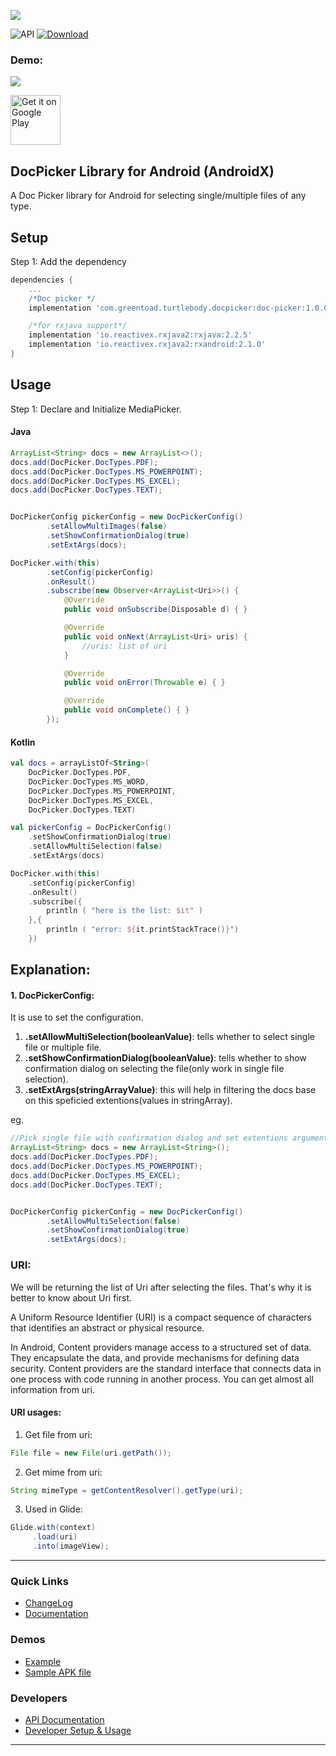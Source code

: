 ![](https://thedroid.io/assets/img/tb-doc-picker.png)

![API](https://img.shields.io/badge/API-16%2B-34bf49.svg)
[ ![Download](https://api.bintray.com/packages/greentoad/android-doc-picker/com.greentoad.turtlebody.docpicker/images/download.svg?version=1.0.0) ](https://bintray.com/greentoad/android-doc-picker/com.greentoad.turtlebody.docpicker/1.0.0/link)


### Demo:
![](https://media.giphy.com/media/enrJYf7QuIJSde1OEN/giphy.gif)

[<img src="https://play.google.com/intl/en_us/badges/images/generic/en-play-badge.png"
     alt="Get it on Google Play"
     height="80">](https://play.google.com/store/apps/details?id=com.greentoad.turtlebody.docpicker.sample)

## DocPicker Library for Android (AndroidX)

A Doc Picker library for Android for selecting single/multiple files of any type.


## Setup
Step 1: Add the dependency

```gradle
dependencies {
    ...
    /*Doc picker */
    implementation 'com.greentoad.turtlebody.docpicker:doc-picker:1.0.0'

    /*for rxjava support*/
    implementation 'io.reactivex.rxjava2:rxjava:2.2.5'
    implementation 'io.reactivex.rxjava2:rxandroid:2.1.0'
}
```

## Usage
Step 1: Declare and Initialize MediaPicker.

#### Java
```java
ArrayList<String> docs = new ArrayList<>();
docs.add(DocPicker.DocTypes.PDF);
docs.add(DocPicker.DocTypes.MS_POWERPOINT);
docs.add(DocPicker.DocTypes.MS_EXCEL);
docs.add(DocPicker.DocTypes.TEXT);


DocPickerConfig pickerConfig = new DocPickerConfig()
        .setAllowMultiImages(false)
        .setShowConfirmationDialog(true)
        .setExtArgs(docs);

DocPicker.with(this)
        .setConfig(pickerConfig)
        .onResult()
        .subscribe(new Observer<ArrayList<Uri>>() {
            @Override
            public void onSubscribe(Disposable d) { }

            @Override
            public void onNext(ArrayList<Uri> uris) {
                //uris: list of uri
            }

            @Override
            public void onError(Throwable e) { }

            @Override
            public void onComplete() { }
        });
```

#### Kotlin
```kotlin
val docs = arrayListOf<String>(
    DocPicker.DocTypes.PDF,
    DocPicker.DocTypes.MS_WORD,
    DocPicker.DocTypes.MS_POWERPOINT,
    DocPicker.DocTypes.MS_EXCEL,
    DocPicker.DocTypes.TEXT)

val pickerConfig = DocPickerConfig()
    .setShowConfirmationDialog(true)
    .setAllowMultiSelection(false)
    .setExtArgs(docs)

DocPicker.with(this)
    .setConfig(pickerConfig)
    .onResult()
    .subscribe({
        println ( "here is the list: $it" )
    },{
        println ( "error: ${it.printStackTrace()}")
    })
```

## Explanation:

#### 1. DocPickerConfig:
It is use to set the configuration.
1. **.setAllowMultiSelection(booleanValue)**: tells whether to select single file or multiple file.
2. **.setShowConfirmationDialog(booleanValue)**: tells whether to show confirmation dialog on selecting the file(only work in single file selection).
3. **.setExtArgs(stringArrayValue)**: this will help in filtering the docs base on this speficied extentions(values in stringArray).

eg.
```java
//Pick single file with confirmation dialog and set extentions arguments
ArrayList<String> docs = new ArrayList<String>();
docs.add(DocPicker.DocTypes.PDF);
docs.add(DocPicker.DocTypes.MS_POWERPOINT);
docs.add(DocPicker.DocTypes.MS_EXCEL);
docs.add(DocPicker.DocTypes.TEXT);


DocPickerConfig pickerConfig = new DocPickerConfig()
        .setAllowMultiSelection(false)
        .setShowConfirmationDialog(true)
        .setExtArgs(docs);
```


### URI:
We will be returning the list of Uri after selecting the files. That's why it is better to know about Uri first.

A Uniform Resource Identifier (URI) is a compact sequence of characters that identifies an abstract or physical resource.

In Android, Content providers manage access to a structured set of data. They encapsulate the data, and provide mechanisms for defining data security. Content providers are the standard interface that connects data in one process with code running in another process.
You can get almost all information from uri.
#### URI usages:
1. Get file from uri:
```java
File file = new File(uri.getPath());
```

2. Get mime from uri:
```java
String mimeType = getContentResolver().getType(uri);
```

3. Used in Glide:
```java
Glide.with(context)
     .load(uri)
     .into(imageView);
```


---
### Quick Links

*  [ChangeLog](/CHANGELOG.md)
*  [Documentation](https://github.com/Turtlebody/android-media-picker/wiki)

### Demos

*  [Example](/Example.md)
*  [Sample APK file](https://play.google.com/store/apps/details?id=com.greentoad.turtlebody.docpicker.sample)

### Developers

*  [API Documentation](https://github.com/Turtlebody/android-doc-picker/wiki/API-Documentation)
*  [Developer Setup & Usage](https://github.com/Turtlebody/android-doc-picker/wiki/Developer-Setup)

---





